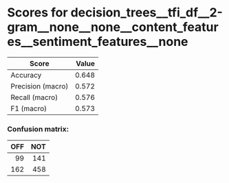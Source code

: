 # Scores for decision_trees__tfi_df__2-gram__none__none__content_features__sentiment_features__none
|      Score      |Value|
|-----------------|----:|
|Accuracy         |0.648|
|Precision (macro)|0.572|
|Recall (macro)   |0.576|
|F1 (macro)       |0.573|

### Confusion matrix:
|OFF|NOT|
|--:|--:|
| 99|141|
|162|458|
